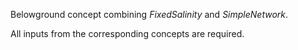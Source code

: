Belowground concept combining *FixedSalinity* and *SimpleNetwork*. 

All inputs from the corresponding concepts are required.

